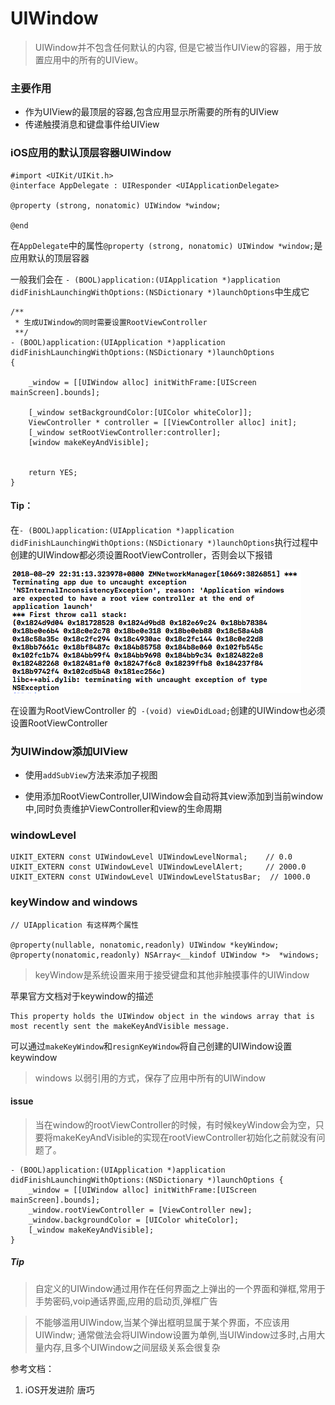 ﻿# UIWindow

> UIWindow并不包含任何默认的内容, 但是它被当作UIView的容器，用于放置应用中的所有的UIView。

### 主要作用
 - 作为UIView的最顶层的容器,包含应用显示所需要的所有的UIView
 - 传递触摸消息和键盘事件给UIView
 
### iOS应用的默认顶层容器UIWindow

```
#import <UIKit/UIKit.h>
@interface AppDelegate : UIResponder <UIApplicationDelegate>

@property (strong, nonatomic) UIWindow *window;

@end
```
在`AppDelegate`中的属性`@property (strong, nonatomic) UIWindow *window;`是应用默认的顶层容器

一般我们会在 `- (BOOL)application:(UIApplication *)application didFinishLaunchingWithOptions:(NSDictionary *)launchOptions`中生成它

```
/**
 * 生成UIWindow的同时需要设置RootViewController
 **/
- (BOOL)application:(UIApplication *)application didFinishLaunchingWithOptions:(NSDictionary *)launchOptions 
{
    
    _window = [[UIWindow alloc] initWithFrame:[UIScreen mainScreen].bounds];
    
    [_window setBackgroundColor:[UIColor whiteColor]];
    ViewController * controller = [[ViewController alloc] init];
    [_window setRootViewController:controller];
    [window makeKeyAndVisible];
    
    
    return YES;
}

```
#### Tip：
在`- (BOOL)application:(UIApplication *)application didFinishLaunchingWithOptions:(NSDictionary *)launchOptions`执行过程中创建的UIWindow都必须设置RootViewController，否则会以下报错

![Application windows are expected to have a root view controller at the end of application launch][1]

在设置为RootViewController 的` -(void) viewDidLoad;`创建的UIWindow也必须设置RootViewController

### 为UIWindow添加UIView

 - 使用`addSubView`方法来添加子视图
 
 - 使用添加RootViewController,UIWindow会自动将其view添加到当前window中,同时负责维护ViewController和view的生命周期


### windowLevel

```
UIKIT_EXTERN const UIWindowLevel UIWindowLevelNormal;    // 0.0
UIKIT_EXTERN const UIWindowLevel UIWindowLevelAlert;     // 2000.0
UIKIT_EXTERN const UIWindowLevel UIWindowLevelStatusBar;  // 1000.0 
```

### keyWindow and windows

```
// UIApplication 有这样两个属性

@property(nullable, nonatomic,readonly) UIWindow *keyWindow;
@property(nonatomic,readonly) NSArray<__kindof UIWindow *>  *windows;
```
> keyWindow是系统设置来用于接受键盘和其他非触摸事件的UIWindow

苹果官方文档对于keywindow的描述
```
This property holds the UIWindow object in the windows array that is 
most recently sent the makeKeyAndVisible message.
```

可以通过`makeKeyWindow`和`resignKeyWindow`将自己创建的UIWindow设置keywindow

> windows 以弱引用的方式，保存了应用中所有的UIWindow

#### issue

> 当在window的rootViewController的时候，有时候keyWindow会为空，只要将makeKeyAndVisible的实现在rootViewController初始化之前就没有问题了。

```
- (BOOL)application:(UIApplication *)application didFinishLaunchingWithOptions:(NSDictionary *)launchOptions {
    _window = [[UIWindow alloc] initWithFrame:[UIScreen mainScreen].bounds];
    _window.rootViewController = [ViewController new];
    _window.backgroundColor = [UIColor whiteColor];
    [_window makeKeyAndVisible];
}
```

##### Tip

> 自定义的UIWindow通过用作在任何界面之上弹出的一个界面和弹框,常用于手势密码,voip通话界面,应用的启动页,弹框广告

> 不能够滥用UIWindow,当某个弹出框明显属于某个界面，不应该用UIWindw; 通常做法会将UIWindow设置为单例,当UIWindow过多时,占用大量内存,且多个UIWindow之间层级关系会很复杂


参考文档： 

 1. iOS开发进阶 唐巧


 
  [1]: error1.png